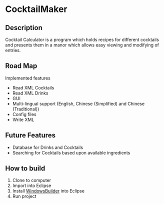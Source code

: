 # CocktailMaker
## Description
Cocktail Calculator is a program which holds recipes for different cocktails and presents them in a manor which allows easy viewing and modifying of entries.

## Road Map
Implemented features
- Read XML Cocktails
- Read XML Drinks
- GUI
- Multi-lingual support (English, Chinese (Simplified) and Chinese (Traditional))
- Config files
- Write XML

## Future Features
- Database for Drinks and Cocktails
- Searching for Cocktails based upon available ingredients

## How to build
1. Clone to computer
2. Import into Eclipse
3. Install [WindowsBuilder](http://www.eclipse.org/windowbuilder/) into Eclipse
4. Run project
